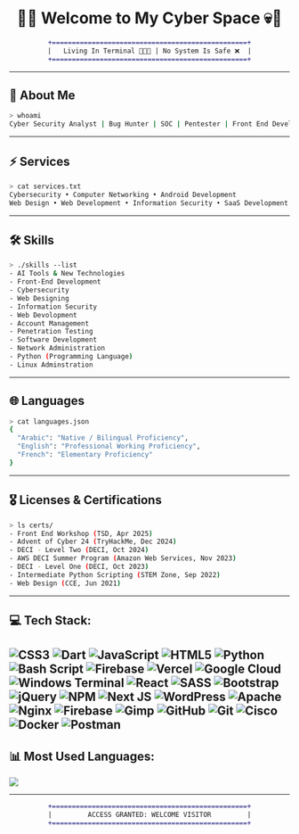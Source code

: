 <!-- GitHub Profile README -->
<div align="center">
  
# 🖤💀 Welcome to My Cyber Space 💀🖤  

```diff
+=================================================+
|   Living In Terminal 🧑🏻‍💻 | No System Is Safe ❌  |
+=================================================+
```
</div>

---

## 👾 About Me
```bash
> whoami
Cyber Security Analyst | Bug Hunter | SOC | Pentester | Front End Developer
```

---

## ⚡ Services
```bash
> cat services.txt
Cybersecurity • Computer Networking • Android Development  
Web Design • Web Development • Information Security • SaaS Development
```

---

## 🛠️ Skills
```bash
> ./skills --list
- AI Tools & New Technologies
- Front-End Development
- Cybersecurity
- Web Designing
- Information Security
- Web Devolopment
- Account Management
- Penetration Testing
- Software Development
- Network Administration
- Python (Programming Language)
- Linux Adminstration
```

---

## 🌐 Languages
```bash
> cat languages.json
{
  "Arabic": "Native / Bilingual Proficiency",
  "English": "Professional Working Proficiency",
  "French": "Elementary Proficiency"
}
```

---

## 🎖️ Licenses & Certifications
```bash
> ls certs/
- Front End Workshop (TSD, Apr 2025)
- Advent of Cyber 24 (TryHackMe, Dec 2024)
- DECI - Level Two (DECI, Oct 2024)
- AWS DECI Summer Program (Amazon Web Services, Nov 2023)
- DECI - Level One (DECI, Oct 2023)
- Intermediate Python Scripting (STEM Zone, Sep 2022)
- Web Design (CCE, Jun 2021)
```

---

## 💻 Tech Stack:
![CSS3](https://img.shields.io/badge/css3-%231572B6.svg?style=for-the-badge&logo=css3&logoColor=white) ![Dart](https://img.shields.io/badge/dart-%230175C2.svg?style=for-the-badge&logo=dart&logoColor=white) ![JavaScript](https://img.shields.io/badge/javascript-%23323330.svg?style=for-the-badge&logo=javascript&logoColor=%23F7DF1E) ![HTML5](https://img.shields.io/badge/html5-%23E34F26.svg?style=for-the-badge&logo=html5&logoColor=white) ![Python](https://img.shields.io/badge/python-3670A0?style=for-the-badge&logo=python&logoColor=ffdd54) ![Bash Script](https://img.shields.io/badge/bash_script-%23121011.svg?style=for-the-badge&logo=gnu-bash&logoColor=white) ![Firebase](https://img.shields.io/badge/firebase-%23039BE5.svg?style=for-the-badge&logo=firebase) ![Vercel](https://img.shields.io/badge/vercel-%23000000.svg?style=for-the-badge&logo=vercel&logoColor=white) ![Google Cloud](https://img.shields.io/badge/GoogleCloud-%234285F4.svg?style=for-the-badge&logo=google-cloud&logoColor=white) ![Windows Terminal](https://img.shields.io/badge/Windows%20Terminal-%234D4D4D.svg?style=for-the-badge&logo=windows-terminal&logoColor=white) ![React](https://img.shields.io/badge/react-%2320232a.svg?style=for-the-badge&logo=react&logoColor=%2361DAFB) ![SASS](https://img.shields.io/badge/SASS-hotpink.svg?style=for-the-badge&logo=SASS&logoColor=white) ![Bootstrap](https://img.shields.io/badge/bootstrap-%238511FA.svg?style=for-the-badge&logo=bootstrap&logoColor=white) ![jQuery](https://img.shields.io/badge/jquery-%230769AD.svg?style=for-the-badge&logo=jquery&logoColor=white) ![NPM](https://img.shields.io/badge/NPM-%23CB3837.svg?style=for-the-badge&logo=npm&logoColor=white) ![Next JS](https://img.shields.io/badge/Next-black?style=for-the-badge&logo=next.js&logoColor=white) ![WordPress](https://img.shields.io/badge/WordPress-%23117AC9.svg?style=for-the-badge&logo=WordPress&logoColor=white) ![Apache](https://img.shields.io/badge/apache-%23D42029.svg?style=for-the-badge&logo=apache&logoColor=white) ![Nginx](https://img.shields.io/badge/nginx-%23009639.svg?style=for-the-badge&logo=nginx&logoColor=white) ![Firebase](https://img.shields.io/badge/firebase-a08021?style=for-the-badge&logo=firebase&logoColor=ffcd34) ![Gimp](https://img.shields.io/badge/Gimp-657D8B?style=for-the-badge&logo=gimp&logoColor=FFFFFF) ![GitHub](https://img.shields.io/badge/github-%23121011.svg?style=for-the-badge&logo=github&logoColor=white) ![Git](https://img.shields.io/badge/git-%23F05033.svg?style=for-the-badge&logo=git&logoColor=white) ![Cisco](https://img.shields.io/badge/cisco-%23049fd9.svg?style=for-the-badge&logo=cisco&logoColor=black) ![Docker](https://img.shields.io/badge/docker-%230db7ed.svg?style=for-the-badge&logo=docker&logoColor=white) ![Postman](https://img.shields.io/badge/Postman-FF6C37?style=for-the-badge&logo=postman&logoColor=white)
---


## 📊 Most Used Languages:
![](https://github-readme-stats.vercel.app/api/top-langs/?username=Simon-riley47&theme=blue-green&hide_border=false&include_all_commits=true&count_private=true&layout=compact)

---

<div align="center">

```diff
+=================================================+
|         ACCESS GRANTED: WELCOME VISITOR         |
+=================================================+
```
</div>




